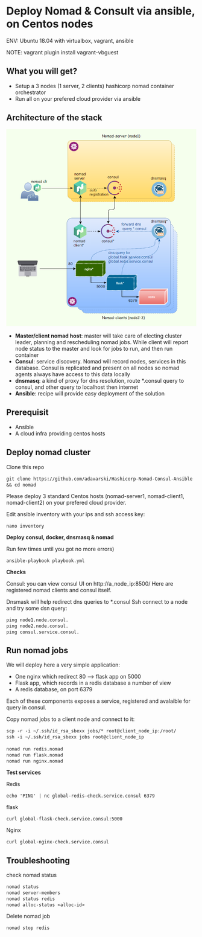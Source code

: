 # Deploy Nomad & Consult via ansible, on Centos nodes #

ENV: Ubuntu 18.04 with virtualbox, vagrant, ansible

NOTE: vagrant plugin install vagrant-vbguest

## What you will get? ###

* Setup a 3 nodes (1 server, 2 clients) hashicorp nomad container orchestrator
* Run all on your prefered cloud provider via ansible


## Architecture of the stack

![nomad.PNG](https://github.com/adavarski/Hashicorp-Nomad-Consul-Ansible/raw/master/nomad.PNG)

- **Master/client nomad host**: master will take care of electing cluster leader, planning and rescheduling nomad jobs. While client will report node status to the master and look for jobs to run, and then run container
- **Consul**: service discovery. Nomad will record nodes, services in this database. Consul is replicated and  present on all nodes so nomad agents always have access to this data locally
- **dnsmasq**: a kind of proxy for dns resolution, route *.consul query to consul, and other query to localhost then internet
- **Ansible**: recipe will provide easy deployment of the solution

## Prerequisit

* Ansible
* A cloud infra providing centos hosts

## Deploy nomad cluster

Clone this repo

    git clone https://github.com/adavarski/Hashicorp-Nomad-Consul-Ansible && cd nomad

Please deploy 3 standard Centos hosts (nomad-server1, nomad-client1, nomad-client2) on your prefered cloud provider.

Edit ansible inventory with your ips and ssh access key:

    nano inventory

**Deploy consul, docker, dnsmasq & nomad**

Run few times until you got no more errors)

    ansible-playbook playbook.yml

**Checks**

Consul: you can view consul UI on http://a_node_ip:8500/
Here are registered nomad clients and consul itself.

Dnsmask will help redirect dns queries to *.consul
Ssh connect to a node and try some dsn query:

    ping node1.node.consul.
    ping node2.node.consul.
    ping consul.service.consul.	

## Run nomad jobs

We will deploy here a very simple application:
- One nginx which redirect 80 --> flask app on 5000
- Flask app, which records in a redis database a number of view
- A redis database, on port 6379

Each of these components exposes a service, registered and avalaible for query in consul.

Copy nomad jobs to a client node and connect to it:

    scp -r -i ~/.ssh/id_rsa_sbexx jobs/* root@client_node_ip:/root/
    ssh -i ~/.ssh/id_rsa_sbexx jobs root@client_node_ip

    nomad run redis.nomad
    nomad run flask.nomad
    nomad run nginx.nomad

**Test services**

Redis

    echo 'PING' | nc global-redis-check.service.consul 6379

flask
  
    curl global-flask-check.service.consul:5000
 
Nginx

    curl global-nginx-check.service.consul
 

## Troubleshooting

check nomad status

    nomad status
    nomad server-members
    nomad status redis
    nomad alloc-status <alloc-id>

Delete nomad job

    nomad stop redis
